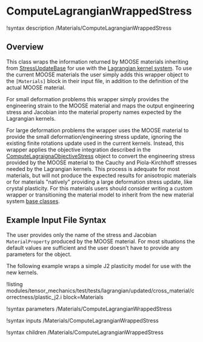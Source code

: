 # ComputeLagrangianWrappedStress

!syntax description /Materials/ComputeLagrangianWrappedStress

## Overview

This class wraps the information returned by MOOSE materials inheriting
from [StressUpdateBase](Stresses.md) for use with the
[Lagrangian kernel system](LagrangianKernelTheory.md).
To use the current MOOSE materials the user simply adds this wrapper
object to the `[Materials]` block in their input file, in addition to the
definition of the actual MOOSE material.

For small deformation problems this wrapper simply provides the engineering
strain to the MOOSE material and maps the output engineering stress and
Jacobian into the material property names expected by the Lagrangian kernels.

For large deformation problems the wrapper uses the MOOSE material to provide
the small deformation/engineering stress update, ignoring the existing
finite rotations update used in the current kernels.  Instead, this
wrapper applies the objective integration described in the
[ComputeLagraignaObjectiveStress](ComputeLagrangianObjectiveStress.md)
object to convert the engineering stress provided by the MOOSE material
to the Cauchy and Piola-Kirchhoff stresses needed by the Lagrangian kernels.
This process is adequate for most materials, but will not produce the
expected results for anisotropic materials or for materials "natively" 
providing a large deformation stress update, like crystal plasticity.
For this materials users should consider writing a custom wrapper or
transitioning the material model to inherit from the new
material system [base classes](NewMaterialSystem.md).

## Example Input File Syntax

The user provides only the name of the stress and Jacobian `MaterialProperty` 
produced by the MOOSE material.  For most situations the default values
are sufficient and the user doesn't have to provide any parameters for the 
object.

The following example wraps a simple J2 plasticity model for use with the new
kernels.

!listing modules/tensor_mechanics/test/tests/lagrangian/updated/cross_material/correctness/plastic_j2.i
         block=Materials

!syntax parameters /Materials/ComputeLagrangianWrappedStress

!syntax inputs /Materials/ComputeLagrangianWrappedStress

!syntax children /Materials/ComputeLagrangianWrappedStress
